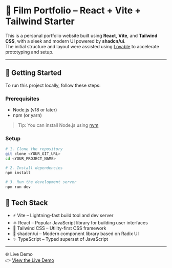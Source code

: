 # 🌸 Film Portfolio – React + Vite + Tailwind Starter

This is a personal portfolio website built using **React**, **Vite**, and **Tailwind CSS**, with a sleek and modern UI powered by **shadcn/ui**.  
The initial structure and layout were assisted using [Lovable](https://lovable.dev/) to accelerate prototyping and setup.

---

## 🔧 Getting Started

To run this project locally, follow these steps:

### Prerequisites

- Node.js (v18 or later)
- npm (or yarn)

> Tip: You can install Node.js using [nvm](https://github.com/nvm-sh/nvm#installing-and-updating)

### Setup

```bash
# 1. Clone the repository
git clone <YOUR_GIT_URL>
cd <YOUR_PROJECT_NAME>

# 2. Install dependencies
npm install

# 3. Run the development server
npm run dev
```
## 🧰 Tech Stack
- ⚡ Vite – Lightning-fast build tool and dev server
- ⚛️ React – Popular JavaScript library for building user interfaces
- 🎨 Tailwind CSS – Utility-first CSS framework
- 🧩 shadcn/ui – Modern component library based on Radix UI
- ✨ TypeScript – Typed superset of JavaScript
---
🌐 Live Demo  
👉 [View the Live Demo](https://film-portfolio-seven.vercel.app/)

